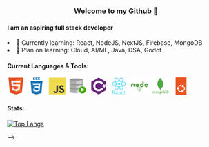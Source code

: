 <h3 align="center">Welcome to my Github 👋</h1>

<h4>I am an aspiring full stack developer</h4>
<li> 🔭 Currently learning: React, NodeJS, NextJS, Firebase, MongoDB</li>
<li> 🌱 Plan on learning: Cloud, AI/ML, Java, DSA, Godot </li>

<h4>Current Languages & Tools:</h4>
<div>
  <div>
  <img src="https://github.com/devicons/devicon/blob/master/icons/html5/html5-original.svg" title="HTML5" alt="HTML" width="40" height="40"/>&nbsp;
  <img src="https://github.com/devicons/devicon/blob/master/icons/css3/css3-plain-wordmark.svg"  title="CSS3" alt="CSS" width="40" height="40"/>&nbsp;
  <img src="https://github.com/devicons/devicon/blob/master/icons/javascript/javascript-original.svg" title="JavaScript" alt="JavaScript" width="40" height="40"/>&nbsp;
  <img src="https://raw.githubusercontent.com/devicons/devicon/6910f0503efdd315c8f9b858234310c06e04d9c0/icons/sqldeveloper/sqldeveloper-original.svg" title="SQL" alt="SQL" width="40" height="40"/>&nbsp;
  <img src="https://raw.githubusercontent.com/devicons/devicon/6910f0503efdd315c8f9b858234310c06e04d9c0/icons/csharp/csharp-plain.svg" title="JavaScript" alt="JavaScript" width="40" height="40"/>&nbsp;
  <img src="https://github.com/devicons/devicon/blob/master/icons/react/react-original-wordmark.svg" title="JavaScript" alt="JavaScript" width="40" height="40"/>&nbsp;
  <img src="https://github.com/devicons/devicon/blob/master/icons/nodejs/nodejs-plain-wordmark.svg" title="JavaScript" alt="JavaScript" width="40" height="40"/>&nbsp;
  <img src="https://github.com/devicons/devicon/blob/master/icons/mongodb/mongodb-plain-wordmark.svg" title="JavaScript" alt="JavaScript" width="40" height="40"/>&nbsp;
  <img src="https://github.com/devicons/devicon/blob/master/icons/ubuntu/ubuntu-original.svg" title="JavaScript" alt="JavaScript" width="40" height="40"/>&nbsp;


<h4>Stats:</h4>

[![Top Langs](https://github-readme-stats.vercel.app/api/top-langs/?username=rvupmo33&layout=compact&theme=dracula)](https://github.com/anuraghazra/github-readme-stats)
</div>
<!-- <hr>
<!-- <p align="center">Linkedin: <a href="https://www.linkedin.com/in/ayesha-b-3a2966295/">Ayesha B</a> | Gmail: bilalayesha235@gmail.com | Discord: whym33 </p> --> -->
